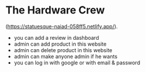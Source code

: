 # The Hardware Crew

(https://statuesque-naiad-058ff5.netlify.app/).

* you can add a review in dashboard
* admin can add product in this website
* admin can delete product in this website
* admin can make anyone admin if he wants
* you can log in with google or with email & password